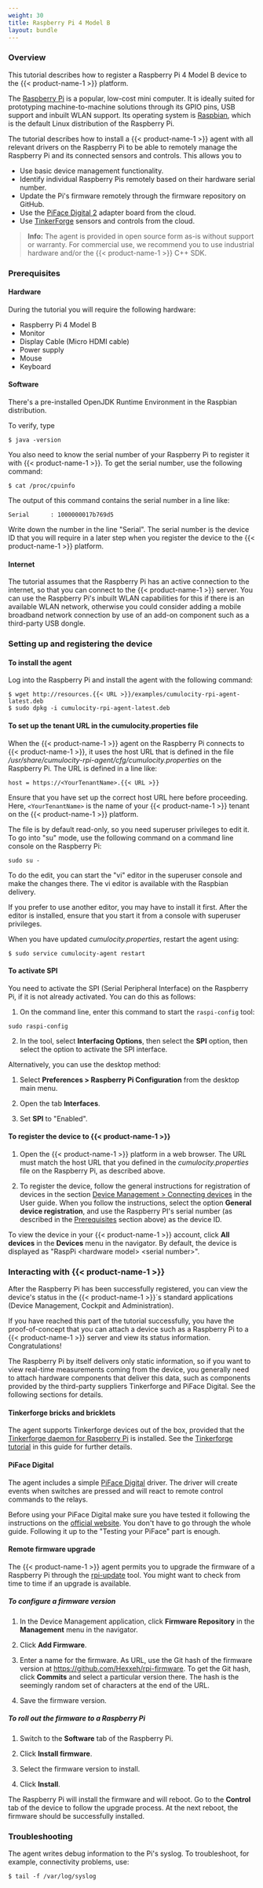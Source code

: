 ```yaml
---
weight: 30
title: Raspberry Pi 4 Model B
layout: bundle
---
```



### Overview

This tutorial describes how to register a Raspberry Pi 4 Model B device to the {{< product-name-1 >}} platform.

The [Raspberry Pi](http://en.wikipedia.org/wiki/Raspberry_Pi) is a popular, low-cost mini computer. It is ideally suited for prototyping machine-to-machine solutions through its GPIO pins, USB support and inbuilt WLAN support. Its operating system is [Raspbian](http://www.raspberrypi.org/downloads), which is the default Linux distribution of the Raspberry Pi.

The tutorial describes how to install a {{< product-name-1 >}} agent with all relevant drivers on the Raspberry Pi to be able to remotely manage the Raspberry Pi and its connected sensors and controls. This allows you to

* Use basic device management functionality.
* Identify individual Raspberry Pis remotely based on their hardware serial number.
* Update the Pi's firmware remotely through the firmware repository on GitHub.
* Use the [PiFace Digital 2](https://www.element14.com/community/docs/DOC-69001) adapter board from the cloud.
* Use [TinkerForge](/device-tutorials/tinkerforge) sensors and controls from the cloud.

> **Info:** The agent is provided in open source form as-is without support or warranty. For commercial use, we recommend you to use industrial hardware and/or the {{< product-name-1 >}} C++ SDK.

### Prerequisites

#### Hardware

During the tutorial you will require the following hardware:

 * Raspberry Pi 4 Model B
 * Monitor
 * Display Cable (Micro HDMI cable)
 * Power supply
 * Mouse
 * Keyboard

#### Software

There's a pre-installed OpenJDK Runtime Environment in the Raspbian distribution.  

To verify, type

```shell
$ java -version
```

You also need to know the serial number of your Raspberry Pi to register it with {{< product-name-1 >}}. To get the serial number, use the following command:

```shell
$ cat /proc/cpuinfo
```

The output of this command contains the serial number in a line like:

```shell
Serial		: 1000000017b769d5
```

Write down the number in the line "Serial". The serial number is the device ID that you will require in a later step when you register the device to the {{< product-name-1 >}} platform.

#### Internet

The tutorial assumes that the Raspberry Pi has an active connection to the internet, so that you can connect to the {{< product-name-1 >}} server. You can use the Raspberry Pi's inbuilt WLAN capabilities for this if there is an available WLAN network, otherwise you could consider adding a mobile broadband network connection by use of an add-on component such as a third-party USB dongle.


### Setting up and registering the device

#### To install the agent

Log into the Raspberry Pi and install the agent with the following command:

```shell
$ wget http://resources.{{< URL >}}/examples/cumulocity-rpi-agent-latest.deb
$ sudo dpkg -i cumulocity-rpi-agent-latest.deb
```

#### To set up the tenant URL in the cumulocity.properties file

When the {{< product-name-1 >}} agent on the Raspberry Pi connects to {{< product-name-1 >}}, it uses the host URL that is defined in the file
*/usr/share/cumulocity-rpi-agent/cfg/cumulocity.properties* on the Raspberry Pi. The URL is defined in a line like:

````shell
host = https://<YourTenantName>.{{< URL >}}
````

Ensure that you have set up the correct host URL here before proceeding. Here, `<YourTenantName>` is the name of your {{< product-name-1 >}} tenant on the {{< product-name-1 >}} platform.

The file is by default read-only, so you need superuser privileges to edit it.
To go into "su" mode, use the following command on a command line console on the Raspberry Pi:

````console
sudo su -
````

To do the edit, you can start the "vi" editor in the superuser console and make the changes there. The vi editor is available with the Raspbian delivery.

If you prefer to use another editor, you may have to install it first. After the editor is installed, ensure that you start it from a console with superuser privileges.

When you have updated *cumulocity.properties*, restart the agent using:

````shell
$ sudo service cumulocity-agent restart
````


#### To activate SPI

You need to activate the SPI (Serial Peripheral Interface) on the Raspberry Pi, if it is not already activated. You can do this as follows:

1.	On the command line, enter this command to start the `raspi-config` tool:

````shell
sudo raspi-config
````

2.	In the tool, select **Interfacing Options**, then select the **SPI** option, then select the option to activate the SPI interface.

Alternatively, you can use the desktop method:

1.	Select **Preferences > Raspberry Pi Configuration** from the desktop main menu.

2.	Open the tab **Interfaces**.

3.	Set **SPI** to "Enabled".


#### To register the device to {{< product-name-1 >}}

1. Open the {{< product-name-1 >}} platform in a web browser. The URL must match the host URL that you defined in the *cumulocity.properties* file on the Raspberry Pi, as described above.

2. To register the device, follow the general instructions for registration of devices in the section [Device Management > Connecting devices](/users-guide/device-management/#connecting-devices) in the User guide. When you follow the instructions, select the option **General device registration**, and use the Raspberry PI's serial number (as described in the [Prerequisites](#prerequisites) section above) as the device ID.

To view the device in your {{< product-name-1 >}} account, click **All devices** in the **Devices** menu in the navigator. By default, the device is displayed as "RaspPi \<hardware model> \<serial number>".

### Interacting with {{< product-name-1 >}}

After the Raspberry Pi has been successfully registered, you can view the device's status in the {{< product-name-1 >}}´s standard applications (Device Management, Cockpit and Administration).

If you have reached this part of the tutorial successfully, you have the proof-of-concept that you can attach a device such as a Raspberry Pi to a {{< product-name-1 >}} server and view its status information. Congratulations!

The Raspberry Pi by itself delivers only static information, so if you want to view real-time measurements coming from the device, you generally need to attach hardware components that deliver this data, such as components provided by the third-party suppliers Tinkerforge and PiFace Digital. See the following sections for details.

#### Tinkerforge bricks and bricklets

The agent supports Tinkerforge devices out of the box, provided that the [Tinkerforge daemon for Raspberry Pi](http://www.tinkerforge.com/en/doc/Embedded/Raspberry_Pi.html) is installed. See the [Tinkerforge tutorial](../tinkerforge) in this guide for further details.

#### PiFace Digital

The agent includes a simple [PiFace Digital](http://www.element14.com/community/docs/DOC-52857/l/piface-digital-for-raspberry-pi) driver. The driver will create events when switches are pressed and will react to remote control commands to the relays.

Before using your PiFace Digital make sure you have tested it following the instructions on the [official website](http://www.piface.org.uk/guides/Install_PiFace_Software/). You don't have to go through the whole guide. Following it up to the "Testing your PiFace" part is enough.

#### Remote firmware upgrade

The {{< product-name-1 >}} agent permits you to upgrade the firmware of a Raspberry Pi through the [rpi-update](https://github.com/Hexxeh/rpi-update) tool. You might want to check from time to time if an upgrade is available.  

##### To configure a firmware version

1. In the Device Management application, click **Firmware Repository** in the **Management** menu in the navigator.

2. Click **Add Firmware**.

3. Enter a name for the firmware. As URL, use the Git hash of the firmware version at https://github.com/Hexxeh/rpi-firmware. To get the Git hash, click **Commits** and select a particular version there. The hash is the seemingly random set of characters at the end of the URL.

4. Save the firmware version.

##### To roll out the firmware to a Raspberry Pi

1. Switch to the **Software** tab of the Raspberry Pi.

2. Click **Install firmware**.

3. Select the firmware version to install.

4. Click **Install**.

The Raspberry Pi will install the firmware and will reboot. Go to the **Control** tab of the device to follow the upgrade process. At the next reboot, the firmware should be successfully installed.

### Troubleshooting

The agent writes debug information to the Pi's syslog. To troubleshoot, for example, connectivity problems, use:

```shell
$ tail -f /var/log/syslog
```
